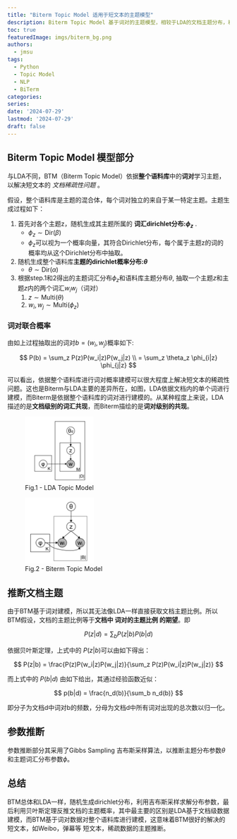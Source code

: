 ```yaml
---
title: "Biterm Topic Model 适用于短文本的主题模型"
description: Biterm Topic Model 基于词对的主题模型，相较于LDA的文档主题分布，利用词对对整个语料库进行分布建模，解决了短文本数据量不足的问题，本文将基于Biterm论文对Biterm Topic Model进行介绍。
toc: true
featuredImage: imgs/biterm_bg.png
authors:
  - jmsu
tags:
  - Python
  - Topic Model
  - NLP
  - BiTerm
categories:
series:
date: '2024-07-29'
lastmod: '2024-07-29'
draft: false
---
```


## Biterm Topic Model 模型部分

与LDA不同，BTM（Biterm Topic Model）依据**整个语料库**中的**词对**学习主题，以解决短文本的 *文档稀疏性问题* 。

假设，整个语料库是主题的混合体，每个词对独立的来自于某一特定主题。主题生成过程如下：

1. 首先对各个主题z，随机生成其主题所属的 **词汇dirichlet分布:$\phi_z$** .
    - $\phi_z \sim \text{Dir}(\beta)$ 
    - $\phi_z$可以视为一个概率向量，其符合Dirichlet分布，每个属于主题z的词的概率均从这个Dirichlet分布中抽取。
2. 随机生成整个语料库**主题的dirichlet概率分布:$\theta$**
    - $\theta \sim \text{Dir}(\alpha)$
3. 根据step.1和2得出的主题词汇分布$\phi_z$和语料库主题分布$\theta$, 抽取一个主题$z$和主题$z$内的两个词汇$w_i w_j$（词对）
    1. $z \sim \text{Multi}(\theta)$
    2. $w_i,w_j \sim \text{Multi}(\phi_z)$

### 词对联合概率

由如上过程抽取出的词对$b = (w_i, w_j)$概率如下:

$$
P(b) = \sum_z P(z)P(w_i|z)P(w_j|z) \\
= \sum_z \theta_z \phi_{i|z} \phi_{j|z}
$$

可以看出，依据整个语料库进行词对概率建模可以很大程度上解决短文本的稀疏性问题。这也是Biterm与LDA主要的差异所在，如图，LDA依据文档内的单个词进行建模，而Biterm是依据整个语料库的词对进行建模的。从某种程度上来说，LDA描述的是**文档级别的词汇共现**，而Biterm描绘的是**词对级别的共现**。


<figure>
    <img src="image-2.png" style="height:150px" >
    <figcaption>Fig.1 - LDA Topic Model</figcaption>
</figure>
<figure>
    <img src="image.png" style="height:150px" >
    <figcaption>Fig.2 - Biterm Topic Model</figcaption>
</figure>


## 推断文档主题

由于BTM基于词对建模，所以其无法像LDA一样直接获取文档主题比例。所以BTM假设，文档的主题比例等于**文档中 词对的主题比例 的期望**。即

$$
P(z|d) = \sum_b P(z|b)P(b|d)
$$

依据贝叶斯定理，上式中的 $P(z|b)$可以由如下得出：

$$
P(z|b) = \frac{P(z)P(w_i|z)P(w_j|z)}{\sum_z P(z)P(w_i|z)P(w_j|z)}
$$

而上式中的 $P(b|d)$ 由如下给出，其通过经验函数近似：

$$
p(b|d) = \frac{n_d(b)}{\sum_b n_d(b)}
$$

即分子为文档d中词对b的频数，分母为文档d中所有词对出现的总次数以归一化。

## 参数推断

参数推断部分其采用了Gibbs Sampling 吉布斯采样算法，以推断主题分布参数$\theta$和主题词汇分布参数$\phi$。

## 总结

BTM总体和LDA一样，随机生成dirichlet分布，利用吉布斯采样求解分布参数，最后利用贝叶斯定理反推文档的主题概率，其中最主要的区别是LDA基于文档级数据建模，而BTM基于词对数据对整个语料库进行建模，这意味着BTM很好的解决的短文本，如Weibo，弹幕等 短文本，稀疏数据的主题推断。
